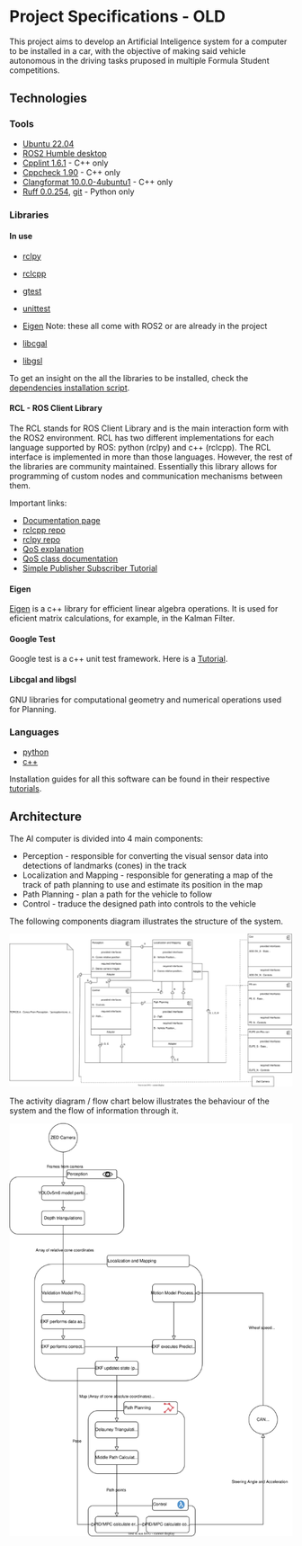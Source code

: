 # Project Specifications - OLD

This project aims to develop an Artificial Inteligence system for a computer to be installed in a car, with the objective of making said vehicle autonomous in the driving tasks pruposed in multiple Formula Student competitions.

## Technologies

### Tools

- [Ubuntu 22.04](https://releases.ubuntu.com/focal/)
- [ROS2 Humble desktop](https://docs.ros.org/en/humble/Installation/Ubuntu-Install-Debians.html)
- [Cpplint 1.6.1](https://github.com/cpplint/cpplint) - C++ only
- [Cppcheck 1.90](https://cppcheck.sourceforge.io/) - C++ only
- [Clangformat 10.0.0-4ubuntu1](https://clang.llvm.org/docs/ClangFormat.html) - C++ only
- [Ruff 0.0.254](https://beta.ruff.rs/docs/configuration/#using-pyprojecttoml), [git](https://github.com/charliermarsh/ruff) - Python only

### Libraries

#### In use

- [rclpy](https://docs.ros2.org/foxy/api/rclpy/index.html)
- [rclcpp](https://docs.ros2.org/latest/api/rclcpp/)
- [gtest](https://google.github.io/googletest/)
- [unittest](https://docs.python.org/3/library/unittest.html)
- [Eigen](https://eigen.tuxfamily.org/index.php?title=Main_Page)
Note: these all come with ROS2 or are already in the project

- [libcgal](https://www.cgal.org/)
- [libgsl](https://www.gnu.org/software/gsl/)

To get an insight on the all the libraries to be installed, check the [dependencies installation script](../src/dependencies_install.sh).

#### RCL - ROS Client Library

The RCL stands for ROS Client Library and is the main interaction form with the ROS2 environment. RCL has two different implementations for each language supported by ROS: python (rclpy) and c++ (rclcpp). 
The RCL interface is implemented in more than those languages. However, the rest of the libraries are community maintained. 
Essentially this library allows for programming of custom nodes and communication mechanisms between them. 

Important links:

- [Documentation page](https://docs.ros.org/en/rolling/Concepts/About-ROS-2-Client-Libraries.html)
- [rclcpp repo](https://github.com/ros2/rclcpp)
- [rclpy repo](https://github.com/ros2/rclpy)
- [QoS explanation](https://design.ros2.org/articles/qos_deadline_liveliness_lifespan.html)
- [QoS class documentation](https://docs.ros2.org/foxy/api/rclcpp/classrclcpp_1_1QoS.html#ad7e932d8e2f636c80eff674546ec3963)
- [Simple Publisher Subscriber Tutorial](https://docs.ros.org/en/foxy/Tutorials/Beginner-Client-Libraries/Writing-A-Simple-Cpp-Publisher-And-Subscriber.html)

#### Eigen

[Eigen](https://eigen.tuxfamily.org/index.php?title=Main_Page) is a c++ library for efficient linear algebra operations. It is used for eficient matrix calculations, for example, in the Kalman Filter.

#### Google Test

Google test is a c++ unit test framework. Here is a [Tutorial](https://www.youtube.com/watch?v=JJqRlSTQlh4&t=1453s).

#### Libcgal and libgsl

GNU libraries for computational geometry and numerical operations used for Planning.

### Languages

- [python](https://www.python.org/)
- [c++](https://cplusplus.com/)

Installation guides for all this software can be found in their respective [tutorials](./tutorials/).

## Architecture

The AI computer is divided into 4 main components:
- Perception - responsible for converting the visual sensor data into detections of landmarks (cones) in the track
- Localization and Mapping - responsible for generating a map of the track of path planning to use and estimate its position in the map
- Path Planning - plan a path for the vehicle to follow
- Control - traduce the designed path into controls to the vehicle

The following components diagram illustrates the structure of the system.

![Components Diagram](./assets/architecure.drawio.svg)

The activity diagram / flow chart below illustrates the behaviour of the system and the flow of information through it.

![Activity Diagram](./assets/system-flow-chart.drawio.svg)